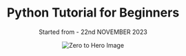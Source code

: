 <div align="center">
  <h1>Python Tutorial for Beginners</h1>
  <p>Started from - 22nd NOVEMBER 2023</p>
  <img src="https://github.com/BuddhadebKoner/PYTHON/assets/113292029/5e09d616-a504-40bf-818b-6a249a271740" alt="Zero to Hero Image">
</div>